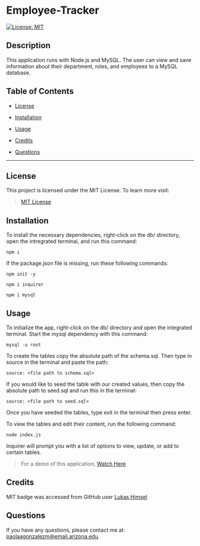 # Employee-Tracker
[![License: MIT](https://img.shields.io/badge/License-MIT-yellow.svg)](https://opensource.org/licenses/MIT)

## Description

This application runs with Node.js and MySQL. The user can view and save information about their department, roles, and employees to a MySQL database. 

## Table of Contents

* [License](#license)

* [Installation](#installation)

* [Usage](#usage)

* [Credits](#credits)

* [Questions](#questions)

---

## License

This project is licensed under the MIT License. To learn more visit:   
> [MIT License](https://github.com/git/git-scm.com/blob/main/MIT-LICENSE.txt)

## Installation

To install the necessary dependencies, right-click on the db/ directory, open the intregrated terminal, and run this command:

```
npm i
```

If the package.json file is missing, run these following commands:

```
npm init -y
```
```
npm i inquirer
```
```
npm i mysql
```

## Usage

To initialize the app, right-click on the db/ directory and open the integrated terminal. Start the mysql dependency with this command:

```
mysql -u root
```

To create the tables copy the absolute path of the schema.sql. Then type in source in the terminal and paste the path:

```
source: <file path to schema.sql>
```

If you would like to seed the table with our created values, then copy the absolute path to seed.sql and run this in the terminal:

```
source: <file path to seed.sql>
```

Once you have seeded the tables, type exit in the terminal then press enter.

To view the tables and edit their content, run the following command:

```
node index.js
```

Inquirer will prompt you with a list of options to view, update, or add to certain tables.

> For a demo of this application, [Watch Here](https://drive.google.com/file/d/1Bp7IFOu8LSCl2gkDrv6DCY5XTJrRzYoN/view)

## Credits

MIT badge was accessed from GitHub user [Lukas Himsel](https://gist.github.com/lukas-h/2a5d00690736b4c3a7ba)

## Questions

If you have any questions, please contact me at: paolaagonzalezm@email.arizona.edu.